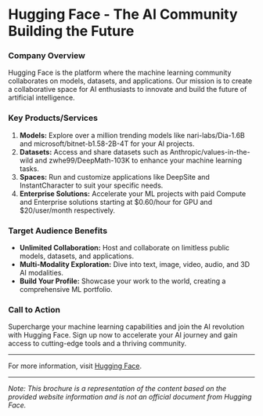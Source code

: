 # Hugging Face - The AI Community Building the Future

### Company Overview
Hugging Face is the platform where the machine learning community collaborates on models, datasets, and applications. Our mission is to create a collaborative space for AI enthusiasts to innovate and build the future of artificial intelligence.

### Key Products/Services
1. **Models:** Explore over a million trending models like nari-labs/Dia-1.6B and microsoft/bitnet-b1.58-2B-4T for your AI projects.
2. **Datasets:** Access and share datasets such as Anthropic/values-in-the-wild and zwhe99/DeepMath-103K to enhance your machine learning tasks.
3. **Spaces:** Run and customize applications like DeepSite and InstantCharacter to suit your specific needs.
4. **Enterprise Solutions:** Accelerate your ML projects with paid Compute and Enterprise solutions starting at $0.60/hour for GPU and $20/user/month respectively.
  
### Target Audience Benefits
- **Unlimited Collaboration:** Host and collaborate on limitless public models, datasets, and applications.
- **Multi-Modality Exploration:** Dive into text, image, video, audio, and 3D AI modalities.
- **Build Your Profile:** Showcase your work to the world, creating a comprehensive ML portfolio.

### Call to Action
Supercharge your machine learning capabilities and join the AI revolution with Hugging Face. Sign up now to accelerate your AI journey and gain access to cutting-edge tools and a thriving community.

---

For more information, visit [Hugging Face](https://www.huggingface.co). 

---

*Note: This brochure is a representation of the content based on the provided website information and is not an official document from Hugging Face.*